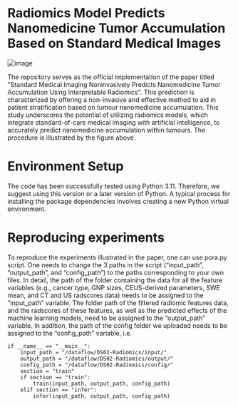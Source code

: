 # Radiomics Model Predicts Nanomedicine Tumor Accumulation Based on Standard Medical Images
![image](https://github.com/user-attachments/assets/29539aaa-9b4c-45ec-b653-a5efd2e62cb1)

The repository serves as the official implementation of the paper titled "Standard Medical Imaging Noninvasively Predicts Nanomedicine Tumor Accumulation Using Interpretable Radiomics". This prediction is characterized by offering a non-invasive and effective method to aid in patient stratification based on tumour nanomedicine accumulation. This study underscores the potential of utilizing radiomics models, which integrate standard-of-care medical imaging with artificial intelligence, to accurately predict nanomedicine accumulation within tumours. The procedure is illustrated by the figure above. 
# Environment Setup
The code has been successfully tested using Python 3.11. Therefore, we suggest using this version or a later version of Python. A typical process for installing the package dependencies involves creating a new Python virtual environment.
# Reproducing experiments
To reproduce the experiments illustrated in the paper, one can use pora.py script. One needs to change the 3 paths in the script (“input_path”, “output_path”, and “config_path”) to the paths corresponding to your own files. In detail, the path of the folder containing the data for all the feature variables (e.g., cancer type, GNP sizes, CEUS-derived parameters, SWE mean, and CT and US radscores data) needs to be assigned to the “input_path” variable. The folder path of the filtered radiomic features data, and the radscores of these features, as well as the predicted effects of the machine learning models, need to be assigned to the “output_path” variable. In addition, the path of the config folder we uploaded needs to be assigned to the “config_path” variable, i.e.
```
if __name__ == "__main__":
    input_path = "/dataflow/DS02-Radiomics/input/"
    output_path = "/dataflow/DS02-Radiomics/output/"
    config_path = "/dataflow/DS02-Radiomics/config/"
    section = "train"
    if section == "train":
        train(input_path, output_path, config_path)
    elif section == "infer":
        infer(input_path, output_path, config_path)
```
